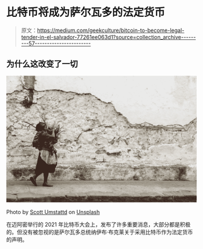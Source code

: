 # 比特币将成为萨尔瓦多的法定货币

> 原文：<https://medium.com/geekculture/bitcoin-to-become-legal-tender-in-el-salvador-77261ee063d1?source=collection_archive---------57----------------------->

## 为什么这改变了一切

![](img/f49d11f56e1eb42b5f21e0af76278de6.png)

Photo by [Scott Umstattd](https://unsplash.com/@scott_umstattd?utm_source=unsplash&utm_medium=referral&utm_content=creditCopyText) on [Unsplash](https://unsplash.com/s/photos/latin-america?utm_source=unsplash&utm_medium=referral&utm_content=creditCopyText)

在迈阿密举行的 2021 年比特币大会上，发布了许多重要消息，大部分都是积极的。但没有被忽视的是萨尔瓦多总统纳伊布·布克莱关于采用比特币作为法定货币的声明。